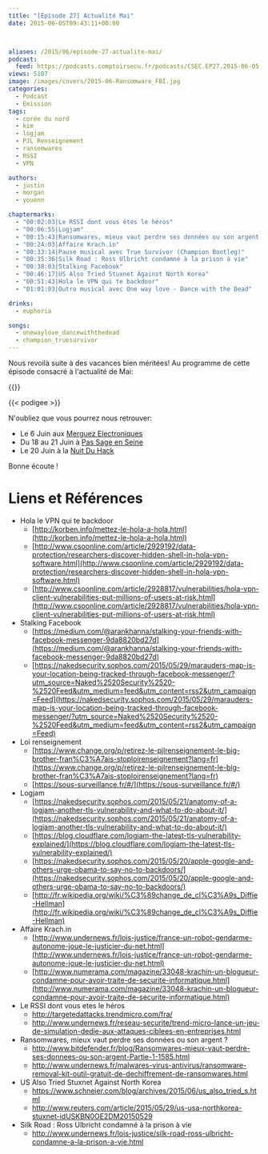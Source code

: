```yaml
---
title: "[Épisode 27] Actualité Mai"
date: 2015-06-05T09:43:11+00:00



aliases: /2015/06/episode-27-actualite-mai/
podcast:
  feed: https://podcasts.comptoirsecu.fr/podcasts/CSEC.EP27.2015-06-05.ACTU_MAI.mp3
views: 5187
image: /images/covers/2015-06-Ransomware_FBI.jpg
categories:
  - Podcast
  - Emission
tags:
  - corée du nord
  - kim
  - logjam
  - PJL Renseignement
  - ransomwares
  - RSSI
  - VPN

authors:
  - justin
  - morgan
  - youenn

chaptermarks:
  - "00:02:03|Le RSSI dont vous êtes le héros"
  - "00:06:55|Logjam"
  - "00:15:43|Ransomwares, mieux vaut perdre ses données ou son argent ?"
  - "00:24:03|Affaire Krach.in"
  - "00:33:14|Pause musical avec True Survivor (Champion Bootleg)"
  - "00:35:36|Silk Road : Ross Ulbricht condamné à la prison à vie"
  - "00:38:03|Stalking Facebook"
  - "00:46:17|US Also Tried Stuxnet Against North Korea"
  - "00:51:43|Hola le VPN qui te backdoor"
  - "01:01:03|Outro musical avec One way love - Dance with the Dead"

drinks:
  - euphoria

songs:
  - onewaylove_dancewiththedead
  - champion_truesurvivor
---
```



Nous revoilà suite à des vacances bien méritées! Au programme de cette épisode consacré à l'actualité de Mai:


{{<chaptermarks>}}

{{< podigee >}}


N'oubliez que vous pourrez nous retrouver:

  * Le 6 Juin aux [Merguez Electroniques](https://www.facebook.com/events/483261231830107/)
  * Du 18 au 21 Juin à [Pas Sage en Seine](https://www.passageenseine.org/fr/accueil)
  * Le 20 Juin à la [Nuit Du Hack](https://www.nuitduhack.com/fr/)

Bonne écoute !

# Liens et Références

- Hola le VPN qui te backdoor
  - [http://korben.info/mettez-le-hola-a-hola.html](http://korben.info/mettez-le-hola-a-hola.html)
  - [http://www.csoonline.com/article/2929192/data-protection/researchers-discover-hidden-shell-in-hola-vpn-software.html](http://www.csoonline.com/article/2929192/data-protection/researchers-discover-hidden-shell-in-hola-vpn-software.html)
  - [http://www.csoonline.com/article/2928817/vulnerabilities/hola-vpn-client-vulnerabilities-put-millions-of-users-at-risk.html](http://www.csoonline.com/article/2928817/vulnerabilities/hola-vpn-client-vulnerabilities-put-millions-of-users-at-risk.html)
- Stalking Facebook
  - [https://medium.com/@arankhanna/stalking-your-friends-with-facebook-messenger-9da8820bd27d](https://medium.com/@arankhanna/stalking-your-friends-with-facebook-messenger-9da8820bd27d)
  - [https://nakedsecurity.sophos.com/2015/05/29/marauders-map-is-your-location-being-tracked-through-facebook-messenger/?utm_source=Naked%2520Security%2520-%2520Feed&utm_medium=feed&utm_content=rss2&utm_campaign=Feed](https://nakedsecurity.sophos.com/2015/05/29/marauders-map-is-your-location-being-tracked-through-facebook-messenger/?utm_source=Naked%2520Security%2520-%2520Feed&utm_medium=feed&utm_content=rss2&utm_campaign=Feed)
- Loi renseignement
  - [https://www.change.org/p/retirez-le-pjlrenseignement-le-big-brother-fran%C3%A7ais-stoploirenseignement?lang=fr](https://www.change.org/p/retirez-le-pjlrenseignement-le-big-brother-fran%C3%A7ais-stoploirenseignement?lang=fr)
  - [https://sous-surveillance.fr/#/](https://sous-surveillance.fr/#/)
- Logjam
  - [https://nakedsecurity.sophos.com/2015/05/21/anatomy-of-a-logjam-another-tls-vulnerability-and-what-to-do-about-it/](https://nakedsecurity.sophos.com/2015/05/21/anatomy-of-a-logjam-another-tls-vulnerability-and-what-to-do-about-it/)
  - [https://blog.cloudflare.com/logjam-the-latest-tls-vulnerability-explained/](https://blog.cloudflare.com/logjam-the-latest-tls-vulnerability-explained/)
  - [https://nakedsecurity.sophos.com/2015/05/20/apple-google-and-others-urge-obama-to-say-no-to-backdoors/](https://nakedsecurity.sophos.com/2015/05/20/apple-google-and-others-urge-obama-to-say-no-to-backdoors/)
  - [http://fr.wikipedia.org/wiki/%C3%89change_de_cl%C3%A9s_Diffie-Hellman](http://fr.wikipedia.org/wiki/%C3%89change_de_cl%C3%A9s_Diffie-Hellman)
- Affaire Krach.in
  - [http://www.undernews.fr/lois-justice/france-un-robot-gendarme-autonome-joue-le-justicier-du-net.html](http://www.undernews.fr/lois-justice/france-un-robot-gendarme-autonome-joue-le-justicier-du-net.html)
  - [http://www.numerama.com/magazine/33048-krachin-un-blogueur-condamne-pour-avoir-traite-de-securite-informatique.html](http://www.numerama.com/magazine/33048-krachin-un-blogueur-condamne-pour-avoir-traite-de-securite-informatique.html)
- Le RSSI dont vous etes le héros
  - <http://targetedattacks.trendmicro.com/fra/>
  - <http://www.undernews.fr/reseau-securite/trend-micro-lance-un-jeu-de-simulation-dedie-aux-attaques-ciblees-en-entreprises.html>
- Ransomwares, mieux vaut perdre ses données ou son argent ?
  - <http://www.bitdefender.fr/blog/Ransomwares-mieux-vaut-perdre-ses-donnees-ou-son-argent-Partie-1-1585.html>
  - <http://www.undernews.fr/malwares-virus-antivirus/ransomware-removal-kit-outil-gratuit-de-dechiffrement-de-ransomwares.html>
- US Also Tried Stuxnet Against North Korea
  - <https://www.schneier.com/blog/archives/2015/06/us_also_tried_s.html>
  - <http://www.reuters.com/article/2015/05/29/us-usa-northkorea-stuxnet-idUSKBN0OE2DM20150529>
- Silk Road : Ross Ulbricht condamné à la prison à vie
  - <http://www.undernews.fr/lois-justice/silk-road-ross-ulbricht-condamne-a-la-prison-a-vie.html>
